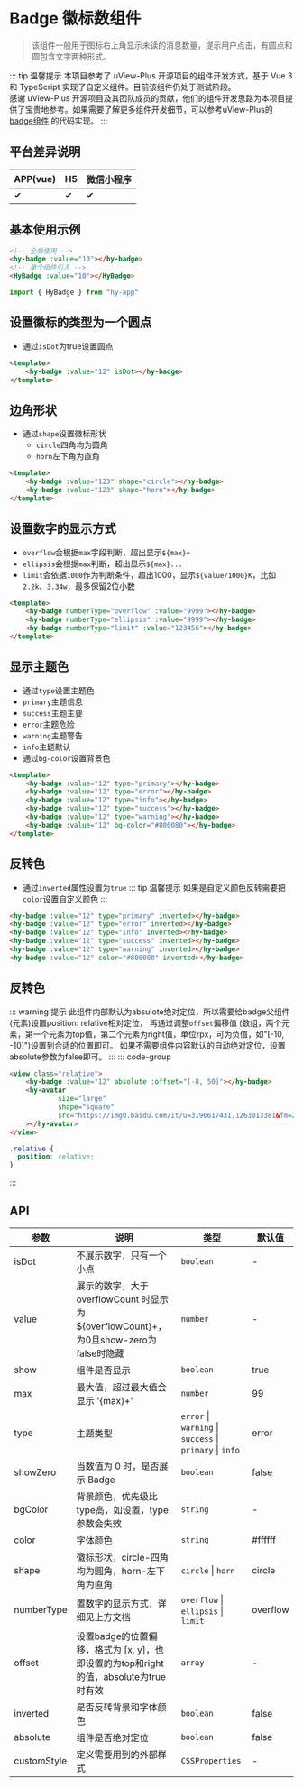 # Badge 徽标数组件
> 该组件一般用于图标右上角显示未读的消息数量，提示用户点击，有圆点和圆包含文字两种形式。

::: tip 温馨提示
本项目参考了 uView-Plus 开源项目的组件开发方式，基于 Vue 3 和 TypeScript 实现了自定义组件。目前该组件仍处于测试阶段。<br>
感谢 uView-Plus 开源项目及其团队成员的贡献，他们的组件开发思路为本项目提供了宝贵地参考。如果需要了解更多组件开发细节，可以参考uView-Plus的 [badge组件](https://uiadmin.net/uview-plus/components/badge.html) 的代码实现。
:::

## 平台差异说明

| APP(vue) | H5 | 微信小程序 |
|-----|----|-------|
| ✔   | ✔  | ✔     |

## 基本使用示例

```html
<!-- 全局使用 -->
<hy-badge :value="10"></hy-badge>
<!-- 单个组件引入 -->
<HyBadge :value="10"></HyBadge>
```
```ts
import { HyBadge } from "hy-app"
```

## 设置徽标的类型为一个圆点
- 通过`isDot`为true设置圆点
```html
<template>
    <hy-badge :value="12" isDot></hy-badge>
</template>
```

## 边角形状
- 通过`shape`设置徽标形状
  - `circle`四角均为圆角
  - `horn`左下角为直角
```html
<template>
    <hy-badge :value="123" shape="circle"></hy-badge>
    <hy-badge :value="123" shape="horn"></hy-badge>
</template>
```

## 设置数字的显示方式
- `overflow`会根据`max`字段判断，超出显示`${max}+`
- `ellipsis`会根据`max`判断，超出显示`${max}...`
- `limit`会依据`1000`作为判断条件，超出1000，显示`${value/1000}K`，比如`2.2k`、`3.34w`，最多保留2位小数
```html
<template>
    <hy-badge numberType="overflow" :value="9999"></hy-badge>
    <hy-badge numberType="ellipsis" :value="9999"></hy-badge>
    <hy-badge numberType="limit" :value="123456"></hy-badge>
</template>
```

## 显示主题色
- 通过`type`设置主题色
 - `primary`主题信息
 - `success`主题主要
 - `error`主题危险
 - `warning`主题警告
 - `info`主题默认
- 通过`bg-color`设置背景色
```html
<template>
    <hy-badge :value="12" type="primary"></hy-badge>
    <hy-badge :value="12" type="error"></hy-badge>
    <hy-badge :value="12" type="info"></hy-badge>
    <hy-badge :value="12" type="success"></hy-badge>
    <hy-badge :value="12" type="warning"></hy-badge>
    <hy-badge :value="12" bg-color="#800080"></hy-badge>
</template>
```

## 反转色
- 通过`inverted`属性设置为`true`
::: tip 温馨提示
如果是自定义颜色反转需要把`color`设置自定义颜色
:::
```html
<hy-badge :value="12" type="primary" inverted></hy-badge>
<hy-badge :value="12" type="error" inverted></hy-badge>
<hy-badge :value="12" type="info" inverted></hy-badge>
<hy-badge :value="12" type="success" inverted></hy-badge>
<hy-badge :value="12" type="warning" inverted></hy-badge>
<hy-badge :value="12" color="#800080" inverted></hy-badge>
```

## 反转色
::: warning 提示
此组件内部默认为absulote绝对定位，所以需要给badge父组件(元素)设置position: relative相对定位， 再通过调整`offset`偏移值
(数组，两个元素，第一个元素为top值，第二个元素为right值，单位rpx，可为负值，如"[-10, -10]")设置到合适的位置即可。
如果不需要组件内容默认的自动绝对定位，设置absolute参数为false即可。
:::
::: code-group
```html [vue]
<view class="relative">
    <hy-badge :value="12" absolute :offset="[-8, 50]"></hy-badge>
    <hy-avatar
            size="large"
            shape="square"
            src="https://img0.baidu.com/it/u=3196617431,1263013381&fm=253"
    ></hy-avatar>
</view>
```

```scss [index.scss]
.relative {
  position: relative;
}
```
:::

## API

| 参数          | 说明                                                                  | 类型                                                         | 默认值      |
|-------------|---------------------------------------------------------------------|------------------------------------------------------------|----------|
| isDot       | 不展示数字，只有一个小点                                                        | `boolean`                                                  | -        |
| value       | 展示的数字，大于 overflowCount 时显示为 ${overflowCount}+，为0且show-zero为false时隐藏 | `number`                                                   | -        |
| show        | 组件是否显示                                                              | `boolean`                                                  | true     |
| max         | 最大值，超过最大值会显示 '{max}+'                                               | `number`                                                   | 99       |
| type        | 主题类型                                                                | `error` \|  `warning` \|  `success` \| `primary` \| `info` | error    |
| showZero    | 当数值为 0 时，是否展示 Badge                                                 | `boolean`                                                  | false    |
| bgColor     | 背景颜色，优先级比type高，如设置，type参数会失效                                        | `string`                                                   | -        |
| color       | 字体颜色                                                                | `string`                                                   | #ffffff  |
| shape       | 徽标形状，circle-四角均为圆角，horn-左下角为直角                                      | `circle` \| `horn`                                         | circle   |
| numberType  | 置数字的显示方式，详细见上方文档                                                    | `overflow` \| `ellipsis` \| `limit`                        | overflow |
| offset      | 设置badge的位置偏移，格式为 [x, y]，也即设置的为top和right的值，absolute为true时有效          | `array`                                                    | -        |
| inverted    | 是否反转背景和字体颜色                                                         | `boolean`                                                  | false    |
| absolute    | 组件是否绝对定位                                                            | `boolean`                                                  | false    |
| customStyle | 定义需要用到的外部样式                                                         | `CSSProperties`                                            | -        |
